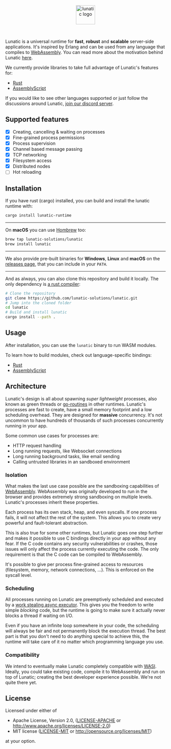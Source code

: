 <div align="center">
    <a href="https://lunatic.solutions/" target="_blank">
        <img width="60" 
             src="https://raw.githubusercontent.com/lunatic-solutions/lunatic/main/assets/logo.svg"
             alt="lunatic logo"
        >
    </a>
    <p>&nbsp;</p>
</div>

Lunatic is a universal runtime for **fast**, **robust** and **scalable** server-side applications.
It's inspired by Erlang and can be used from any language that compiles to [WebAssembly][1].
You can read more about the motivation behind Lunatic [here][2].

We currently provide libraries to take full advantage of Lunatic's features for:

- [Rust][3]
- [AssemblyScript][11]

If you would like to see other languages supported or just follow the discussions around Lunatic,
[join our discord server][4].

## Supported features

- [x] Creating, cancelling & waiting on processes
- [x] Fine-grained process permissions
- [x] Process supervision
- [x] Channel based message passing
- [x] TCP networking
- [x] Filesystem access
- [x] Distributed nodes
- [ ] Hot reloading

## Installation

If you have rust (cargo) installed, you can build and install the lunatic runtime with:

```bash
cargo install lunatic-runtime
```

---

On **macOS** you can use [Hombrew][6] too:

```bash
brew tap lunatic-solutions/lunatic
brew install lunatic
```

---

We also provide pre-built binaries for **Windows**, **Linux** and **macOS** on the
[releases page][5], that you can include in your `PATH`.

---

And as always, you can also clone this repository and build it locally. The only dependency is
[a rust compiler][7]:

```bash
# Clone the repository
git clone https://github.com/lunatic-solutions/lunatic.git
# Jump into the cloned folder
cd lunatic
# Build and install lunatic
cargo install --path .
```

## Usage

After installation, you can use the `lunatic` binary to run WASM modules.

To learn how to build modules, check out language-specific bindings:

- [Rust](https://github.com/lunatic-solutions/rust-lib)
- [AssemblyScript](https://github.com/lunatic-solutions/as-lunatic)

## Architecture

Lunatic's design is all about spawning _super lightweight_ processes, also known as green threads or
[go-routines][8] in other runtimes. Lunatic's processes are fast to create, have a small memory footprint
and a low scheduling overhead. They are designed for **massive** concurrency. It's not uncommon to have
hundreds of thousands of such processes concurrently running in your app.

Some common use cases for processes are:

- HTTP request handling
- Long running requests, like Websocket connections
- Long running background tasks, like email sending
- Calling untrusted libraries in an sandboxed environment

### Isolation

What makes the last use case possible are the sandboxing capabilities of [WebAssembly][1]. WebAssembly was
originally developed to run in the browser and provides extremely strong sandboxing on multiple levels.
Lunatic's processes inherit these properties.

Each process has its own stack, heap, and even syscalls. If one process fails, it will not affect the rest
of the system. This allows you to create very powerful and fault-tolerant abstraction.

This is also true for some other runtimes, but Lunatic goes one step further and makes it possible to use C
bindings directly in your app without any fear. If the C code contains any security vulnerabilities or crashes,
those issues will only affect the process currently executing the code. The only requirement is that the C
code can be compiled to WebAssembly.

It's possible to give per process fine-grained access to resources (filesystem, memory, network connections, ...).
This is enforced on the syscall level.

### Scheduling

All processes running on Lunatic are preemptively scheduled and executed by a [work stealing async executor][9]. This
gives you the freedom to write simple _blocking_ code, but the runtime is going to make sure it actually never blocks
a thread if waiting on I/O.

Even if you have an infinite loop somewhere in your code, the scheduling will always be fair and not permanently block
the execution thread. The best part is that you don't need to do anything special to achieve this, the runtime will take
care of it no matter which programming language you use.

### Compatibility

We intend to eventually make Lunatic completely compatible with [WASI][10]. Ideally, you could take existing code,
compile it to WebAssembly and run on top of Lunatic; creating the best developer experience possible. We're not
quite there yet.

## License

Licensed under either of

- Apache License, Version 2.0, ([LICENSE-APACHE](LICENSE-APACHE) or http://www.apache.org/licenses/LICENSE-2.0)
- MIT license ([LICENSE-MIT](LICENSE-MIT) or http://opensource.org/licenses/MIT)

at your option.

[1]: https://webassembly.org/
[2]: https://kolobara.com/lunatic/index.html#motivation
[3]: https://crates.io/crates/lunatic
[4]: https://discord.gg/b7zDqpXpB4
[5]: https://github.com/lunatic-solutions/lunatic/releases
[6]: https://brew.sh/
[7]: https://rustup.rs/
[8]: https://golangbot.com/goroutines
[9]: https://docs.rs/smol
[10]: https://wasi.dev/
[11]: https://github.com/lunatic-solutions/as-lunatic
